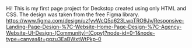 Hi! 
This is my first page project for Deckstop created using only HTML and CSS.
The design was taken from the free Figma library.
https://www.figma.com/design/uzfyvWcQ5q623LwpTRO9Jv/Responsive-Landing-Page-Design-%7C-Website-Home-Page-Design-%7C-Agency-Website-UI-Design-(Community)-(Copy)?node-id=0-1&node-type=canvas&t=gqzu3EaBWxtWtPkp-0
